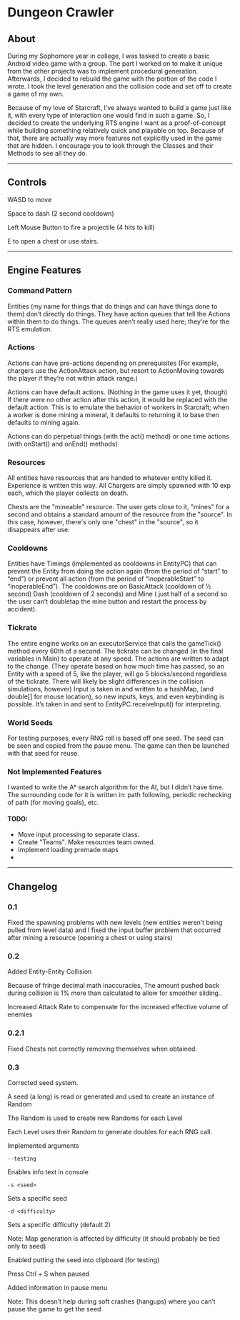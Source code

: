 # Dungeon Crawler

## About
During my Sophomore year in college, I was tasked to create a basic Android video game with a group. The part I worked on to make it unique from the other projects was to implement procedural generation. Afterwards, I decided to rebuild the game with the portion of the code I wrote. I took the level generation and the collision code and set off to create a game of my own.

Because of my love of Starcraft, I’ve always wanted to build a game just like it, with every type of interaction one would find in such a game. So, I decided to create the underlying RTS engine I want as a proof-of-concept while building something relatively quick and playable on top. Because of that, there are actually way more features not explicitly used in the game that are hidden. I encourage you to look through the Classes and their Methods to see all they do.

***
## Controls

WASD to move

Space to dash (2 second cooldown)

Left Mouse Button to fire a projectile (4 hits to kill)
 
E to open a chest or use stairs.

***
## Engine Features

### Command Pattern

Entities (my name for things that do things and can have things done to them) don’t directly do things. They have action queues that tell the Actions within them to do things. The queues aren’t really used here; they’re for the RTS emulation.

### Actions

Actions can have pre-actions depending on prerequisites (For example, chargers use the ActionAttack action, but resort to ActionMoving towards the player if they’re not within attack range.)

Actions can have default actions. (Nothing in the game uses it yet, though) If there were no other action after this action, it would be replaced with the default action. This is to emulate the behavior of workers in Starcraft; when a worker is done mining a mineral, it defaults to returning it to base then defaults to mining again.

Actions can do perpetual things (with the act() method) or one time actions (with onStart() and onEnd() methods)

### Resources

All entities have resources that are handed to whatever entity killed it. Experience is written this way. All Chargers are simply spawned with 10 exp each, which the player collects on death.

Chests are the "mineable" resource. The user gets close to it, "mines" for a second and obtains a standard amount of the resource from the "source". In this case, however, there's only one "chest" in the "source", so it disappears after use.

### Cooldowns

Entities have Timings (implemented as cooldowns in EntityPC) that can prevent the Entity from doing the action again (from the period of “start” to “end”) or prevent all action (from the period of “inoperableStart” to “inoperableEnd”). The cooldowns are on BasicAttack (cooldown of ½ second) Dash (cooldown of 2 seconds) and Mine ( just half of a second so the user can’t doubletap the mine button and restart the process by accident).

### Tickrate

The entire engine works on an executorService that calls the gameTick() method every 60th of a second. The tickrate can be changed (in the final variables in Main) to operate at any speed. The actions are written to adapt to the change. (They operate based on how much time has passed, so an Entity with a speed of 5, like the player, will go 5 blocks/second regardless of the tickrate. There will likely be slight differences in the collision simulations, however)
Input is taken in and written to a hashMap, (and double[] for mouse location), so new inputs, keys, and even keybinding is possible. It’s taken in and sent to EntityPC.receiveInput() for interpreting.

### World Seeds

For testing purposes, every RNG roll is based off one seed. The seed can be seen and copied from the pause menu. The game can then be launched with that seed for reuse.


### Not Implemented Features

I wanted to write the A* search algorithm for the AI, but I didn’t have time. The surrounding code for it is written in: path following, periodic rechecking of path (for moving goals), etc.

#### TODO:

* Move input processing to separate class.
* Create "Teams". Make resources team owned.
* Implement loading premade maps
*

***
## Changelog

### 0.1

Fixed the spawning problems with new levels (new entities weren’t being pulled from level data) and I fixed the input buffer problem that occurred after mining a resource (opening a chest or using stairs)

### 0.2

Added Entity-Entity Collision

Because of fringe decimal math inaccuracies, The amount pushed back during collision is 1% more than calculated to allow for smoother sliding..

Increased Attack Rate to compensate for the increased effective volume of enemies

### 0.2.1

Fixed Chests not correctly removing themselves when obtained.

### 0.3

Corrected seed system.

A seed (a long) is read or generated and used to create an instance of Random

The Random is used to create new Randoms for each Level

Each Level uses their Random to generate doubles for each RNG call.

Implemented arguments

	--testing
Enables info text in console

	-s <seed>
Sets a specific seed

	-d <difficulty>
Sets a specific difficulty (default 2)

Note: Map generation is affected by difficulty (it should probably be tied only to seed)

Enabled putting the seed into clipboard (for testing)

Press Ctrl + S when paused

Added information in pause menu

Note: This doesn’t help during soft crashes (hangups) where you can’t pause the game to get the seed



